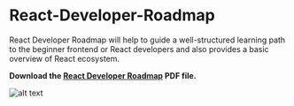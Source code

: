 # React-Developer-Roadmap
React Developer Roadmap will help to guide a well-structured learning path to the beginner frontend or React developers and also provides a basic overview of React ecosystem.

**Download the [React Developer Roadmap](https://codingtute.com/react-developer-roadmap) PDF file.**

![alt text](https://codingtute.com/wp-content/uploads/2021/10/React-Developer-Roadmap.png)
